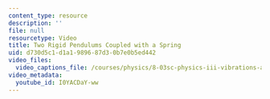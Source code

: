 ```yaml
---
content_type: resource
description: ''
file: null
resourcetype: Video
title: Two Rigid Pendulums Coupled with a Spring
uid: d730d5c1-d1a1-9896-87d3-0b7e0b5ed442
video_files:
  video_captions_file: /courses/physics/8-03sc-physics-iii-vibrations-and-waves-fall-2016/part-i-mechanical-vibrations-and-waves/lecture-5/copy2_of_lecture-5-video/I0YACDaY-ww.vtt
video_metadata:
  youtube_id: I0YACDaY-ww
---
```

